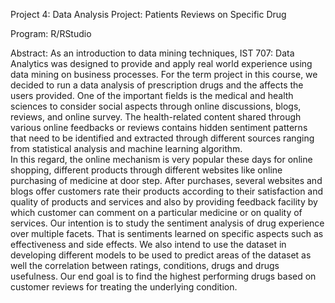 Project 4: Data Analysis Project: Patients Reviews on Specific Drug 

Program: R/RStudio

Abstract: As an introduction to data mining techniques, IST 707: Data Analytics was designed to provide and apply real world experience using data mining on business processes. For the term project in this course, we decided to run a data analysis of prescription drugs and the affects the users provided. One of the important fields is the medical and health sciences to consider social aspects through online discussions, blogs, reviews, and online survey. The health-related content shared through various online feedbacks or reviews contains hidden sentiment patterns that need to be identified and extracted through different sources ranging from statistical analysis and machine learning algorithm.  
In this regard, the online mechanism is very popular these days for online shopping, different products through different websites like online purchasing of medicine at door step. After purchases, several websites and blogs offer customers rate their products according to their satisfaction and quality of products and services and also by providing feedback facility by which customer can comment on a particular medicine or on quality of services. 
Our intention is to study the sentiment analysis of drug experience over multiple facets. That is sentiments learned on specific aspects such as effectiveness and side effects. We also intend to use the dataset in developing different models to be used to predict areas of the dataset as well the correlation between ratings, conditions, drugs and drugs usefulness. Our end goal is to find the highest performing drugs based on customer reviews for treating the underlying condition.

